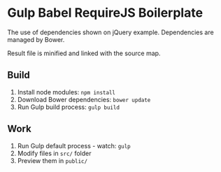 # Gulp Babel RequireJS Boilerplate

The use of dependencies shown on jQuery example.
Dependencies are managed by Bower.

Result file is minified and linked with the source map.

## Build

1. Install node modules: `npm install`
2. Download Bower dependencies: `bower update`
3. Run Gulp build process: `gulp build`

## Work

1. Run Gulp default process - watch: `gulp`
2. Modify files in `src/` folder
3. Preview them in `public/`
